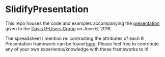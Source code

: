 # SlidifyPresentation

This repo houses the code and examples accompanying the [presentation](https://www.youtube.com/watch?v=An6HwO8ZVmw) given to the [Davis R-Users Group](d-rug.github.io) on June 6, 2016.

The spreadsheet I mention re: contrasting the attributes of each R Presentation framework can be found [here](https://docs.google.com/spreadsheets/d/1vTWtDWmL4sRJhpv5JDVjit7lng0TLEFdSoqtPCX9l4Q/edit?usp=sharing).  Please feel free to contribute any of your own experience/knowledge with these frameworks to it!





